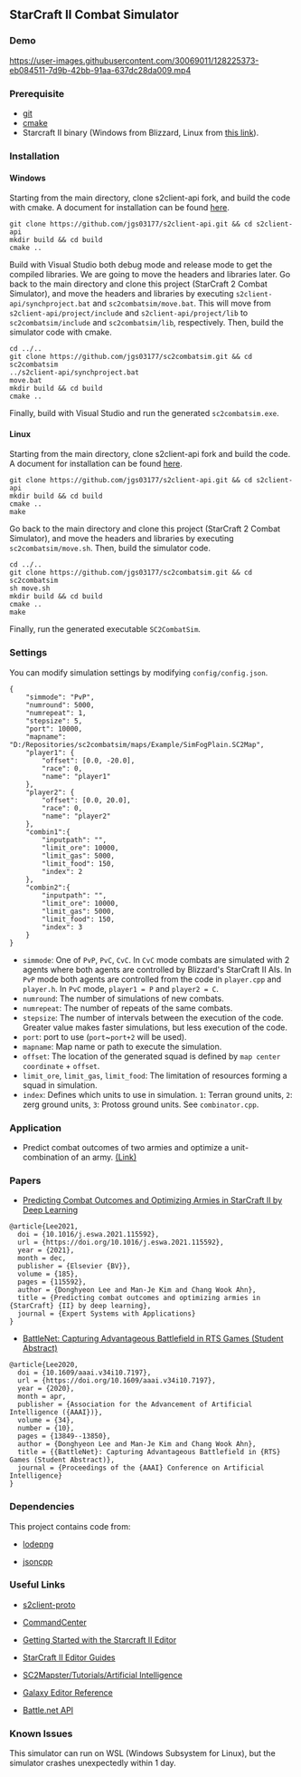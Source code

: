StarCraft II Combat Simulator
----------------------------

### Demo

https://user-images.githubusercontent.com/30069011/128225373-eb084511-7d9b-42bb-91aa-637dc28da009.mp4

### Prerequisite
+ [git](https://git-scm.com/downloads)
+ [cmake](https://cmake.org/download/)
+ Starcraft II binary (Windows from Blizzard, Linux from [this link](https://github.com/Blizzard/s2client-proto#downloads)).

### Installation

#### Windows

Starting from the main directory, clone s2client-api fork, and build the code with cmake. A document for installation can be found [here](https://github.com/Blizzard/s2client-api/blob/master/docs/building.md).

```
git clone https://github.com/jgs03177/s2client-api.git && cd s2client-api
mkdir build && cd build
cmake ..
```

Build with Visual Studio both debug mode and release mode to get the compiled libraries. We are going to move the headers and libraries later.
Go back to the main directory and clone this project (StarCraft 2 Combat Simulator), and move the headers and libraries by executing `s2client-api/synchproject.bat` and `sc2combatsim/move.bat`. This will move from
`s2client-api/project/include` and `s2client-api/project/lib` to `sc2combatsim/include` and `sc2combatsim/lib`, respectively. Then, build the simulator code with cmake.

```
cd ../..
git clone https://github.com/jgs03177/sc2combatsim.git && cd sc2combatsim
../s2client-api/synchproject.bat
move.bat
mkdir build && cd build
cmake ..
```

Finally, build with Visual Studio and run the generated `sc2combatsim.exe`.

#### Linux
Starting from the main directory, clone s2client-api fork and build the code. A document for installation can be found [here](https://github.com/Blizzard/s2client-api/blob/master/docs/building.md).

```
git clone https://github.com/jgs03177/s2client-api.git && cd s2client-api
mkdir build && cd build
cmake ..
make
```

Go back to the main directory and clone this project (StarCraft 2 Combat Simulator), and move the headers and libraries by executing `sc2combatsim/move.sh`. Then, build the simulator code. 

```
cd ../..
git clone https://github.com/jgs03177/sc2combatsim.git && cd sc2combatsim
sh move.sh
mkdir build && cd build
cmake ..
make
```

Finally, run the generated executable `SC2CombatSim`.

### Settings

You can modify simulation settings by modifying `config/config.json`.

```
{
    "simmode": "PvP",
    "numround": 5000,
    "numrepeat": 1,
    "stepsize": 5,
    "port": 10000,
    "mapname": "D:/Repositories/sc2combatsim/maps/Example/SimFogPlain.SC2Map",
    "player1": {
        "offset": [0.0, -20.0],
        "race": 0,
        "name": "player1"
    },
    "player2": {
        "offset": [0.0, 20.0],
        "race": 0,
        "name": "player2"
    },
    "combin1":{
        "inputpath": "",
        "limit_ore": 10000,
        "limit_gas": 5000,
        "limit_food": 150,
        "index": 2
    },
    "combin2":{
        "inputpath": "",
        "limit_ore": 10000,
        "limit_gas": 5000,
        "limit_food": 150,
        "index": 3
    }
}
```

+ `simmode`: One of `PvP`, `PvC`, `CvC`. In `CvC` mode combats are simulated with 2 agents where both agents are controlled by Blizzard's StarCraft II AIs. In `PvP` mode both agents are controlled from the code in `player.cpp` and `player.h`. In `PvC` mode, `player1 = P` and `player2 = C`.
+ `numround`: The number of simulations of new combats.
+ `numrepeat`: The number of repeats of the same combats.
+ `stepsize`: The number of intervals between the execution of the code. Greater value makes faster simulations, but less execution of the code.
+ `port`: port to use (`port`~`port+2` will be used).
+ `mapname`: Map name or path to execute the simulation.
+ `offset`: The location of the generated squad is defined by `map center coordinate` + `offset`.
+ `limit_ore`, `limit_gas`, `limit_food`: The limitation of resources forming a squad in simulation.
+ `index`: Defines which units to use in simulation. `1`: Terran ground units, `2`: zerg ground units, `3`: Protoss ground units. See `combinator.cpp`.

### Application

+ Predict combat outcomes of two armies and optimize a unit-combination of an army. [(Link)](https://github.com/jgs03177/pcooa-sc2)


### Papers

+ [Predicting Combat Outcomes and Optimizing Armies in StarCraft II by Deep Learning](https://authors.elsevier.com/c/1dUHX3PiGTH-G1) 

```
@article{Lee2021,
  doi = {10.1016/j.eswa.2021.115592},
  url = {https://doi.org/10.1016/j.eswa.2021.115592},
  year = {2021},
  month = dec,
  publisher = {Elsevier {BV}},
  volume = {185},
  pages = {115592},
  author = {Donghyeon Lee and Man-Je Kim and Chang Wook Ahn},
  title = {Predicting combat outcomes and optimizing armies in {StarCraft} {II} by deep learning},
  journal = {Expert Systems with Applications}
}
```

+ [BattleNet: Capturing Advantageous Battlefield in RTS Games (Student Abstract)](https://doi.org/10.1609/aaai.v34i10.7197)

```
@article{Lee2020,
  doi = {10.1609/aaai.v34i10.7197},
  url = {https://doi.org/10.1609/aaai.v34i10.7197},
  year = {2020},
  month = apr,
  publisher = {Association for the Advancement of Artificial Intelligence ({AAAI})},
  volume = {34},
  number = {10},
  pages = {13849--13850},
  author = {Donghyeon Lee and Man-Je Kim and Chang Wook Ahn},
  title = {{BattleNet}: Capturing Advantageous Battlefield in {RTS} Games (Student Abstract)},
  journal = {Proceedings of the {AAAI} Conference on Artificial Intelligence}
}
```

### Dependencies

This project contains code from:

+ [lodepng](https://lodev.org/lodepng/)

+ [jsoncpp](https://github.com/open-source-parsers/jsoncpp)

### Useful Links

+ [s2client-proto](https://github.com/Blizzard/s2client-proto)

+ [CommandCenter](https://github.com/davechurchill/commandcenter)

+ [Getting Started with the Starcraft II Editor](https://s2editor-tutorials.readthedocs.io/en/master/index.html)

+ [StarCraft II Editor Guides](https://s2editor-guides.readthedocs.io/)

+ [SC2Mapster/Tutorials/Artificial Intelligence](https://sc2mapster.gamepedia.com/Tutorials/Artificial_Intelligence)

+ [Galaxy Editor Reference](https://mapster.talv.space/galaxy/reference)

+ [Battle.net API](https://develop.battle.net/)

### Known Issues

This simulator can run on WSL (Windows Subsystem for Linux), but the simulator crashes unexpectedly within 1 day.

